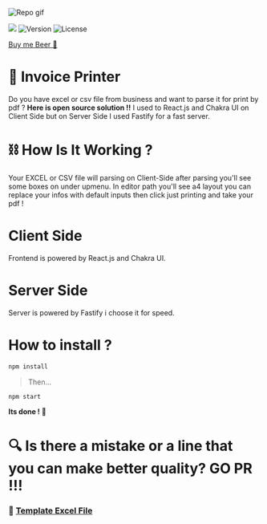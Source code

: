 ![Repo gif](https://raw.githubusercontent.com/jack5341/invoice-printer-client/main/media/MOSHED-2021-2-11-23-7-55.gif)<br/>
<p>
<a href="https://invoiceprinter.com/"><img src="https://img.shields.io/badge/-invoiceprinter-017180?style=flat&logo=Google-Chrome&logoColor=white"/></a>
<img alt="Version" src="https://img.shields.io/badge/version-0.5.0-blue.svg?cacheSeconds=2592000" />
<img alt="License" src="https://img.shields.io/github/license/jack5341/invoice-printer-client"/>
<p>

[Buy me Beer 🍺](https://paypal.me/nedimakar5341)

# 📜 Invoice Printer 

Do you have excel or csv file from business and want to parse it for print by pdf  ?
**Here is open source solution !!**
I used to React.js and Chakra UI on Client Side but on Server Side I used Fastify for a fast server. 

# ⛓ How Is It Working ? 
Your EXCEL or CSV file will parsing on Client-Side after parsing you'll see some boxes on under upmenu.
In editor path you'll see a4 layout you can replace your infos with default inputs then click just printing and take your pdf !  

# Client Side
Frontend is powered by React.js and Chakra UI.

# Server Side
Server is powered by Fastify i choose it for speed.

# How to install ?

```sh
npm install
```
> Then...
```sh
npm start
```
**Its done ! 🎉**

# 🔍 Is there a mistake or a line that you can make better quality? GO PR !!!

### 🔫 <a target="_blank" href="https://raw.githubusercontent.com/jack5341/invoice-printer-client/main/media/templatefile.xlsx">Template Excel File</a>
